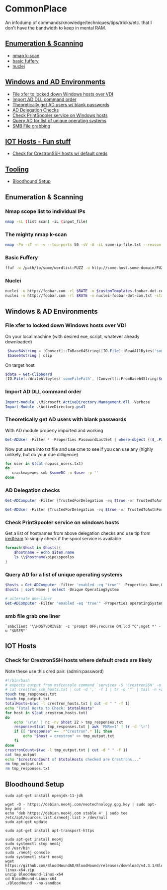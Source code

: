 # CommonPlace
An infodump of commands/knowledge/techniques/tips/tricks/etc. that I don't have the bandwidth to keep in mental RAM.

## [Enumeration & Scanning](#enumeration--scanning)
- [nmap k-scan](#the-mighty-nmap-k-scan)
- [basic fuffery](#basic-fuffery)
- [nuclei](#nuclei)

## [Windows and AD Environments](#windows--ad-environments)
- [File xfer to locked down Windows hosts over VDI](#file-xfer-to-locked-down-windows-hosts-over-vdi)
- [Import AD DLL command order](#import-ad-dll-command-order)
- [Theoretically get AD users w/ blank passwords](#theoretically-get-ad-users-with-blank-passwords)
- [AD Delegation Checks](#ad-delegation-checks)
- [Check PrintSpooler service on Windows hosts](#check-printspooler-service-on-windows-hosts)
- [Query AD for list of unique operating systems](#query-ad-for-a-list-of-unique-operating-systems)
- [SMB File grabbing](#smb-file-grab-one-liner)

## [IOT Hosts - Fun stuff](#iot-hosts)
- [Check for CrestronSSH hosts w/ default creds](#check-for-crestronssh-hosts-where-default-creds-are-likely)

## [Tooling](#tooling)
- [Bloodhound Setup](#bloodhound-setup)

## Enumeration & Scanning

### Nmap scope list to individual IPs
```bash
nmap -sL (list scan) -iL (input_file)
```

### The mighty nmap k-scan
```bash
nmap -Pn -sT -n -v --top-ports 50 -sV -A -iL some-ip-file.txt --reason --max-retries=2 --min-hostgroup=64 -oX some-ip-file-st-topports-50.xml -v
```
### Basic Fuffery
```bash
ffuf -w /path/to/some/wordlist:FUZZ -u http://some-host.some-domain/FUZZ -rate 5
```
### Nuclei
```bash
nuclei -u http://foobar.com -rl $RATE -o $customTemplates-foobar-dot-com.txt -stats -t ~/$customTemplatesDir/ #use custom templates
nuclei -u http://foobar.com -rl $RATE -o nuclei-foobar-dot-com.txt -stats # use default templates
```

## Windows & AD Environments

### File xfer to locked down Windows hosts over VDI
On your local machine (with desired exe, script, whatever already downloaded)
```PowerShell
 $base64string = [Convert]::ToBase64String([IO.File]::ReadAllBytes('someFilePath'))
 $base64string | clip
 ```
On target host
 ```PowerShell
 $data = Get-Clipboard
[IO.File]::WriteAllbytes('someFilePath', [Convert]::FromBase64String($data))
```

### Import AD DLL command order
```PowerShell
Import-module .\Microsoft.ActiveDirectory.Management.dll -Verbose
Import-Module .\ActiveDirectory.psd1
```

### Theoretically get AD users with blank passwords 
With AD module properly imported and working
```PowerShell
Get-ADUser -Filter * -Properties PasswordLastSet | where-object {($_.PasswordLastSet -eq $null) -and ($_.Enabled -eq 'True')} | ft UserPrincipalName, Created, AccountExpirationDate, CannotChangePassword, Description, LastLogonDate, LockedOut, MemberOf, PasswordNotRequired
```
Now put users into txt file and use cme to see if you can use any (highly unlikely, but do your due dilligence)
 ```bash
for user in $(cat nopass_users.txt)
do
	crackmapexec smb $someDC -u $user -p ''
done
```

### AD Delegation checks
```PowerShell
Get-ADComputer -Filter {TrustedForDelegation -eq $true -or TrustedToAuthForDelegation -eq $true} -Properties trustedfordelegation,trustedtoauthfordelegation | ft DNSHostName, Name, Enabled, TrustedForDelegation,TrustedToAuthForDelegation

Get-ADUser -Filter {TrustedForDelegation -eq $true -or TrustedToAuthForDelegation -eq $true} -Properties trustedfordelegation,trustedtoauthfordelegation, | ft Name, Enabled, TrustedForDelegation,TrustedToAuthForDelegation
```

### Check PrintSpooler service on windows hosts
Get a list of hostnames from above delegation checks and use tip from [iredteam](https://www.ired.team/offensive-security-experiments/active-directory-kerberos-abuse/domain-compromise-via-dc-print-server-and-kerberos-delegation) to simply check if the spool service is available
```PowerShell
foreach($host in $hosts){
	$hostname = echo $item.name
	ls \\$hostname\pipe\spoolss
}
```

### Query AD for a list of unique operating systems 
```Powershell
$hosts = Get-ADComputer -filter 'enabled -eq "true"' -Properties Name,OperatingSystem
$hosts | sort Name | select -Unique OperatingSystem

# alternate one-liner
Get-ADComputer -Filter "enabled -eq 'true'" -Properties operatingSystem | group -Property operatingSystem | Select Name,Count | Sort Name | ft -AutoSize
```

### smb file grab one liner
	`smbclient '\\HOST\DRIVE$' -c 'prompt OFF;recurse ON;lcd "C";mget *' -u "$USER"`
 
## IOT Hosts

### Check for CrestronSSH hosts where default creds are likely
Note these use this cred pair: (admin:password)
```Bash
#!/bin/bash
# expects output from msfconsole command `services -S 'CrestronSSH' -o crestron_ssh_hosts.txt` <- could also be worth just checking any 22 port
# cat crestron_ssh_hosts.txt | cut -d ',' -f 1 | tr -d '"' | tail -n +2 > crestron_hosts.txt <- to build
touch tmp_responses.txt
touch tmp_output.txt
totalHosts=$(wc -l crestron_hosts.txt | cut -d " " -f 1)
echo "Total Hosts to Check: $totalHosts"
for host in $(cat crestron_hosts.txt)
do
	echo '\r\n' | nc -nv $host 22 > tmp_responses.txt
	response=$(cat tmp_responses.txt | awk 'FNR==1' | tr -d '\r')
	if [[ "$response" =~ .*"Crestron".* ]]; then
		echo "$host = crestron" >> tmp_output.txt
	fi
done
crestronCount=$(wc -l tmp_output.txt | cut -d " " -f 1)
cat tmp_output
echo "$crestronCount of $totalHosts checked are Crestrons..."
rm tmp_output.txt
rm tmp_responses.txt
```
## Bloodhound Setup
```
sudo apt-get install openjdk-11-jdk

wget -O - https://debian.neo4j.com/neotechnology.gpg.key | sudo apt-key add -
echo 'deb https://debian.neo4j.com stable 4' | sudo tee /etc/apt/sources.list.d/neo4j.list > /dev/null
sudo apt-get update

sudo apt-get install apt-transport-https

sudo apt-get install neo4j
sudo systemctl stop neo4j
cd /usr/bin
sudo ./neo4j console
sudo systemctl start neo4j
wget https://github.com/BloodHoundAD/BloodHound/releases/download/v4.3.1/BloodHound-linux-x64.zip
unzip BloodHound-linux-x64
cd BloodHound-Linux-x64
./BloodHound --no-sandbox
```
